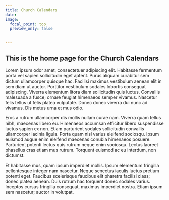 ```yaml
---
title: Church Calendars
date: 
image:
  focal_point: top
  preview_only: false


---
```

 ##    This is the home page for the Church Calendars

 Lorem ipsum odor amet, consectetuer adipiscing elit. Habitasse fermentum porta vel sapien sollicitudin eget aptent. Purus aliquam curabitur sem dictum ullamcorper quisque hac. Facilisi maximus vestibulum aenean elit in sem diam ut auctor. Porttitor vestibulum sodales lobortis consequat adipiscing. Viverra elementum litora diam sollicitudin quis luctus. Convallis malesuada a fusce; ornare feugiat himenaeos semper vivamus. Nascetur felis tellus ut felis platea vulputate. Donec donec viverra dui nunc ad vivamus. Dis metus urna et mus odio.

Eros a rutrum ullamcorper dis mollis nullam curae nam. Viverra quam tellus nibh, maecenas libero eu. Himenaeos accumsan efficitur libero suspendisse luctus sapien ex non. Etiam parturient sodales sollicitudin convallis ullamcorper lacinia ligula. Porta quam nisl varius eleifend sociosqu. Ipsum euismod augue enim eleifend maecenas conubia himenaeos posuere. Parturient potenti lectus quis rutrum neque enim sociosqu. Lectus laoreet phasellus cras etiam mus rutrum. Torquent euismod ac eu interdum, non dictumst.

Et habitasse mus, quam ipsum imperdiet mollis. Ipsum elementum fringilla pellentesque integer nam nascetur. Neque senectus iaculis luctus pretium potenti eget. Faucibus scelerisque faucibus elit pharetra facilisi class; donec platea aenean. Duis rutrum hac torquent donec sodales varius. Inceptos cursus fringilla consequat, maximus imperdiet nostra. Etiam ipsum sem nascetur; auctor in volutpat.